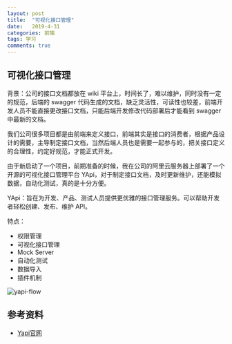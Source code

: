 ```yaml
---
layout: post
title:  "可视化接口管理"
date:   2019-4-31
categories: 前端
tags: 学习
comments: true
---
```


## 可视化接口管理

背景：公司的接口文档都放在 wiki 平台上，时间长了，难以维护，同时没有一定的规范，后端的 swagger 代码生成的文档，缺乏灵活性，可读性也较差，前端开发人员不能直接更改接口文档，只能后端开发修改代码部署后才能看到 swagger 中最新的文档。

我们公司很多项目都是由前端来定义接口，前端其实是接口的消费者，根据产品设计的需要，主导制定接口文档，当然后端人员也是需要一起参与的，把关接口定义的合理性，约定好规范，才能正式开发。

由于新启动了一个项目，前期准备的时候，我在公司的阿里云服务器上部署了一个开源的可视化接口管理平台 YApi，对于制定接口文档，及时更新维护，还能模拟数据，自动化测试，真的是十分方便。

YApi：旨在为开发、产品、测试人员提供更优雅的接口管理服务。可以帮助开发者轻松创建、发布、维护 API。

特点：

- 权限管理
- 可视化接口管理
- Mock Server
- 自动化测试
- 数据导入
- 插件机制

![yapi-flow](/assets/images/201904/yapi-flow.jpg)

## 参考资料

- [Yapi官网](https://yapi.ymfe.org/)